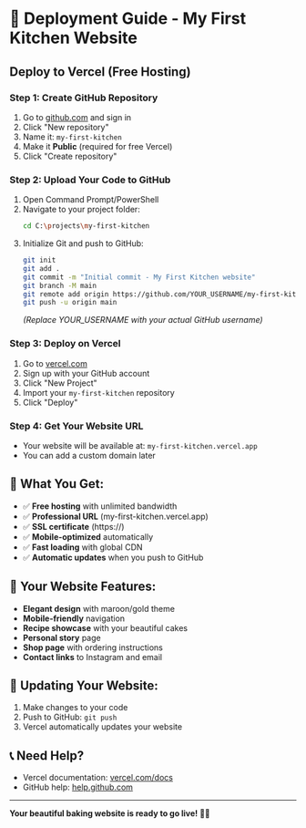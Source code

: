 # 🚀 Deployment Guide - My First Kitchen Website

## Deploy to Vercel (Free Hosting)

### Step 1: Create GitHub Repository
1. Go to [github.com](https://github.com) and sign in
2. Click "New repository"
3. Name it: `my-first-kitchen`
4. Make it **Public** (required for free Vercel)
5. Click "Create repository"

### Step 2: Upload Your Code to GitHub
1. Open Command Prompt/PowerShell
2. Navigate to your project folder:
   ```bash
   cd C:\projects\my-first-kitchen
   ```
3. Initialize Git and push to GitHub:
   ```bash
   git init
   git add .
   git commit -m "Initial commit - My First Kitchen website"
   git branch -M main
   git remote add origin https://github.com/YOUR_USERNAME/my-first-kitchen.git
   git push -u origin main
   ```
   *(Replace YOUR_USERNAME with your actual GitHub username)*

### Step 3: Deploy on Vercel
1. Go to [vercel.com](https://vercel.com)
2. Sign up with your GitHub account
3. Click "New Project"
4. Import your `my-first-kitchen` repository
5. Click "Deploy"

### Step 4: Get Your Website URL
- Your website will be available at: `my-first-kitchen.vercel.app`
- You can add a custom domain later

## 🎉 What You Get:
- ✅ **Free hosting** with unlimited bandwidth
- ✅ **Professional URL** (my-first-kitchen.vercel.app)
- ✅ **SSL certificate** (https://)
- ✅ **Mobile-optimized** automatically
- ✅ **Fast loading** with global CDN
- ✅ **Automatic updates** when you push to GitHub

## 📱 Your Website Features:
- **Elegant design** with maroon/gold theme
- **Mobile-friendly** navigation
- **Recipe showcase** with your beautiful cakes
- **Personal story** page
- **Shop page** with ordering instructions
- **Contact links** to Instagram and email

## 🔄 Updating Your Website:
1. Make changes to your code
2. Push to GitHub: `git push`
3. Vercel automatically updates your website

## 📞 Need Help?
- Vercel documentation: [vercel.com/docs](https://vercel.com/docs)
- GitHub help: [help.github.com](https://help.github.com)

---
**Your beautiful baking website is ready to go live! 🍰✨** 